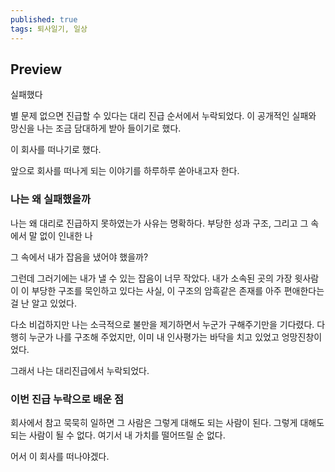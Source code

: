 ```yaml
---
published: true
tags: 퇴사일기, 일상
---
```

## Preview

실패했다

별 문제 없으면 진급할 수 있다는 대리 진급 순서에서 누락되었다.
이 공개적인 실패와 망신을 나는 조금 담대하게 받아 들이기로 했다.

이 회사를 떠나기로 했다.

앞으로 회사를 떠나게 되는 이야기를 하루하루 쏟아내고자 한다.


### 나는 왜 실패했을까

나는 왜 대리로 진급하지 못하였는가
사유는 명확하다. 부당한 성과 구조, 그리고 그 속에서 말 없이 인내한 나

그 속에서 내가 잡음을 냈어야 했을까?

그런데 그러기에는 내가 낼 수 있는 잡음이 너무 작았다.
내가 소속된 곳의 가장 윗사람이 이 부당한 구조를 묵인하고 있다는 사실, 이 구조의 암흑같은 존재를 아주 편애한다는 걸 난 알고 있었다.

다소 비겁하지만 나는 소극적으로 불만을 제기하면서 누군가 구해주기만을 기다렸다.
다행히 누군가 나를 구조해 주었지만, 이미 내 인사평가는 바닥을 치고 있었고 엉망진창이었다.

그래서 나는 대리진급에서 누락되었다.


### 이번 진급 누락으로 배운 점

회사에서 참고 묵묵히 일하면 그 사람은 그렇게 대해도 되는 사람이 된다.
그렇게 대해도 되는 사람이 될 수 없다.
여기서 내 가치를 떨어뜨릴 순 없다.

어서 이 회사를 떠나야겠다.
